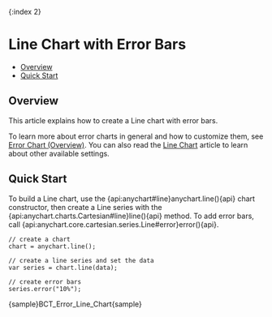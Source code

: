 {:index 2}
# Line Chart with Error Bars

* [Overview](#overview)
* [Quick Start](#quick_start)

## Overview

This article explains how to create a Line chart with error bars.

To learn more about error charts in general and how to customize them, see [Error Chart (Overview)](Overview). You can also read the [Line Chart](../Line_Chart) article to learn about other available settings.

## Quick Start

To build a Line chart, use the {api:anychart#line}anychart.line(){api} chart constructor, then create a Line series with the {api:anychart.charts.Cartesian#line}line(){api} method. To add error bars, call {api:anychart.core.cartesian.series.Line#error}error(){api}.

```
// create a chart
chart = anychart.line();

// create a line series and set the data
var series = chart.line(data);

// create error bars
series.error("10%");
```

{sample}BCT\_Error\_Line\_Chart{sample}
